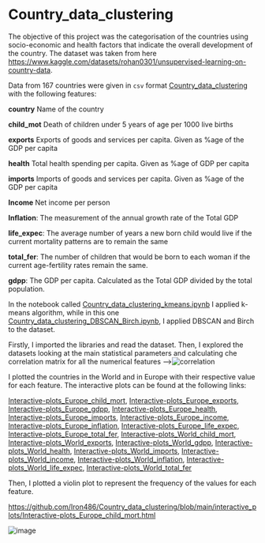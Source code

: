 # Country_data_clustering

The objective of this project was the categorisation of the countries using socio-economic and health factors that indicate the overall development of the country.
The dataset was taken from here https://www.kaggle.com/datasets/rohan0301/unsupervised-learning-on-country-data.

Data from 167 countries were given in `csv` format  [Country_data_clustering
](https://github.com/Iron486/Country_data_clustering/blob/main/Country-data.csv) with the following features:


**country**	Name of the country

**child_mot**	Death of children under 5 years of age per 1000 live births

**exports**	Exports of goods and services per capita. Given as %age of the GDP per capita

**health**	Total health spending per capita. Given as %age of GDP per capita

**imports**	Imports of goods and services per capita. Given as %age of the GDP per capita

**Income**	Net income per person

**Inflation**:	The measurement of the annual growth rate of the Total GDP

**life_expec**:	The average number of years a new born child would live if the current mortality patterns are to remain the same

**total_fer**:	The number of children that would be born to each woman if the current age-fertility rates remain the same.

**gdpp**:	The GDP per capita. Calculated as the Total GDP divided by the total population.

In the notebook called [Country_data_clustering_kmeans.ipynb](https://github.com/Iron486/Country_data_clustering/blob/main/Country_data_clustering_kmeans.ipynb) I applied k-means algorithm, while in this one [Country_data_clustering_DBSCAN_Birch.ipynb](https://github.com/Iron486/Country_data_clustering/blob/main/Country_data_clustering_DBSCAN_Birch.ipynb), I applied DBSCAN and Birch to the dataset.

Firstly, I imported the libraries and read the dataset.
Then, I explored the datasets looking at the main statistical parameters and calculating che correlation matrix for all the numerical features -->![correlation](https://user-images.githubusercontent.com/62444785/163285107-3513a2e4-3c83-43ed-bec7-9324afbc2cd7.png)



I plotted the countries in the World and in Europe with their respective value for each feature. The interactive plots can be found at the following links:


 [Interactive-plots_Europe_child_mort](https://nbviewer.org/github/Iron486/Country_data_clustering/blob/main/interactive_plots/Interactive-plots_Europe_child_mort.html), [Interactive-plots_Europe_exports](https://nbviewer.org/github/Iron486/Country_data_clustering/blob/main/interactive_plots/Interactive-plots_Europe_exports.html), [Interactive-plots_Europe_gdpp](https://nbviewer.org/github/Iron486/Country_data_clustering/blob/main/interactive_plots/Interactive-plots_Europe_gdpp.html), [Interactive-plots_Europe_health](https://nbviewer.org/github/Iron486/Country_data_clustering/blob/main/interactive_plots/Interactive-plots_Europe_health.html), [Interactive-plots_Europe_imports](https://nbviewer.org/github/Iron486/Country_data_clustering/blob/main/interactive_plots/Interactive-plots_Europe_imports.html), [Interactive-plots_Europe_income](https://nbviewer.org/github/Iron486/Country_data_clustering/blob/main/interactive_plots/Interactive-plots_Europe_income.html), [Interactive-plots_Europe_inflation](https://nbviewer.org/github/Iron486/Country_data_clustering/blob/main/interactive_plots/Interactive-plots_Europe_inflation.html), [Interactive-plots_Europe_life_expec](https://nbviewer.org/github/Iron486/Country_data_clustering/blob/main/interactive_plots/Interactive-plots_Europe_life_expec.html), [Interactive-plots_Europe_total_fer](https://nbviewer.org/github/Iron486/Country_data_clustering/blob/main/interactive_plots/Interactive-plots_Europe_total_fer.html), [Interactive-plots_World_child_mort](https://nbviewer.org/github/Iron486/Country_data_clustering/blob/main/interactive_plots/Interactive-plots_World_child_mort.html), [Interactive-plots_World_exports](https://nbviewer.org/github/Iron486/Country_data_clustering/blob/main/interactive_plots/Interactive-plots_World_exports.html), [Interactive-plots_World_gdpp](https://nbviewer.org/github/Iron486/Country_data_clustering/blob/main/interactive_plots/Interactive-plots_World_gdpp.html), [Interactive-plots_World_health](https://nbviewer.org/github/Iron486/Country_data_clustering/blob/main/interactive_plots/Interactive-plots_World_health.html), [Interactive-plots_World_imports](https://nbviewer.org/github/Iron486/Country_data_clustering/blob/main/interactive_plots/Interactive-plots_World_imports.html), [Interactive-plots_World_income](https://nbviewer.org/github/Iron486/Country_data_clustering/blob/main/interactive_plots/Interactive-plots_World_income.html), [Interactive-plots_World_inflation](https://nbviewer.org/github/Iron486/Country_data_clustering/blob/main/interactive_plots/Interactive-plots_World_inflation.html), [Interactive-plots_World_life_expec](https://nbviewer.org/github/Iron486/Country_data_clustering/blob/main/interactive_plots/Interactive-plots_World_life_expec.html), [Interactive-plots_World_total_fer](https://nbviewer.org/github/Iron486/Country_data_clustering/blob/main/interactive_plots/Interactive-plots_World_total_fer.html)

Then, I plotted a violin plot to represent the frequency of the values for each feature.



















































https://github.com/Iron486/Country_data_clustering/blob/main/interactive_plots/Interactive-plots_Europe_child_mort.html



![image](https://user-images.githubusercontent.com/62444785/163264343-629e1df8-102f-4493-95dd-b2fff3dee0e6.png)



